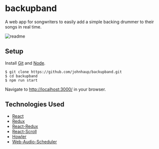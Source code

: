 # backupband
A web app for songwriters to easily add a simple backing drummer to their songs in real time.

![readme](https://user-images.githubusercontent.com/26287153/29395285-9e02bea2-82c4-11e7-8943-68fdb604f74a.gif)

## Setup
Install [Git](https://git-scm.com/) and [Node](https://nodejs.org/en/).

    $ git clone https://github.com/johnhaup/backupband.git
    $ cd backupband
    $ npm run start

Navigate to [http://localhost:3000/](http://localhost:3000/) in your browser.

## Technologies Used
 * [React](https://facebook.github.io/react/)
 * [Redux](http://redux.js.org/)
 * [React-Redux](https://github.com/reactjs/react-redux)
 * [React-Scroll](https://github.com/fisshy/react-scroll)
 * [Howler](https://howlerjs.com/)
 * [Web-Audio-Scheduler](https://github.com/mohayonao/web-audio-scheduler)
